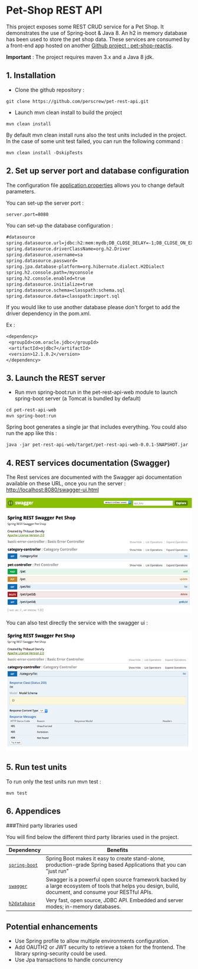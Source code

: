 # Pet-Shop REST API
This project exposes some REST CRUD service for a Pet Shop.
It demonstrates the use of Spring-boot & Java 8.
An h2 in memory database has been used to store the pet shop data.
These services are consumed  by a front-end app hosted on another [Github project : pet-shop-reactjs](https://github.com/perscrew/pet-shop-reactjs).

**Important** : The project requires maven 3.x and a Java 8 jdk.

## 1. Installation

* Clone the github repository :
```
git clone https://github.com/perscrew/pet-rest-api.git

```

* Launch mvn clean install to build the project
```
mvn clean install
```
By default mvn clean install runs also the test units included in the project.
In the case of some unit test failed, you can run the following command :
```
mvn clean install -DskipTests
```

## 2. Set up server port and database configuration
The configuration file [application.properties](/pet-rest-api-core/src/main/resources/application.properties) allows you to change default parameters.

You can set-up the server port :
```
server.port=8080
```
You can set-up the database configuration :
```
#datasource
spring.datasource.url=jdbc:h2:mem:mydb;DB_CLOSE_DELAY=-1;DB_CLOSE_ON_EXIT=FALSE
spring.datasource.driverClassName=org.h2.Driver
spring.datasource.username=sa
spring.datasource.password=
spring.jpa.database-platform=org.hibernate.dialect.H2Dialect
spring.h2.console.path=/myconsole
spring.h2.console.enabled=true
spring.datasource.initialize=true
spring.datasource.schema=classpath:schema.sql
spring.datasource.data=classpath:import.sql
```
If you would like to use another database please don't forget to add the driver dependency in the pom.xml.

Ex :
```
<dependency>
 <groupId>com.oracle.jdbc</groupId>
 <artifactId>ojdbc7</artifactId>
 <version>12.1.0.2</version>
</dependency>
```

## 3. Launch the REST server

* Run mvn spring-boot:run in the pet-rest-api-web module to launch spring-boot server (a Tomcat is bundled by default)
```
cd pet-rest-api-web
mvn spring-boot:run
```
Spring boot generates a single jar that includes everything. You could also run the app like this :
```
java -jar pet-rest-api-web/target/pet-rest-api-web-0.0.1-SNAPSHOT.jar
```

## 4. REST services documentation (Swagger)
The Rest services are documented with the Swagger api documentation available on these URL, once you run the server : [http://localhost:8080/swagger-ui.html](http://localhost:8080/swagger-ui.html)

![swagger rest api](/docs/pet_shop_rest_api.png)

You can also test directly the service with the swagger ui :

![swagger rest api](/docs/pet_shop_rest_api_test.png)

## 5. Run test units
To run only the test units run mvn test :
```
mvn test
```

## 6. Appendices

###Third party libraries used

You will find below the different third party libraries used in the project.

|Dependency|Benefits|
|-------|--------|
|[`spring-boot`](https://projects.spring.io/spring-boot/)|Spring Boot makes it easy to create stand-alone, production-grade Spring based Applications that you can "just run"|
|[`swagger`](http://swagger.io/)|Swagger is a powerful open source framework backed by a large ecosystem of tools that helps you design, build, document, and consume your RESTful APIs.|
|[`h2database`](http://www.h2database.com/html/main.html)|Very fast, open source, JDBC API. Embedded and server modes; in-memory databases.|

## Potential enhancements
- Use Spring profile to allow multiple environments configuration.
- Add OAUTH2 or JWT security to retrieve a token for the frontend. The library spring-security could be used.
- Use Jpa transactions to handle concurrency
